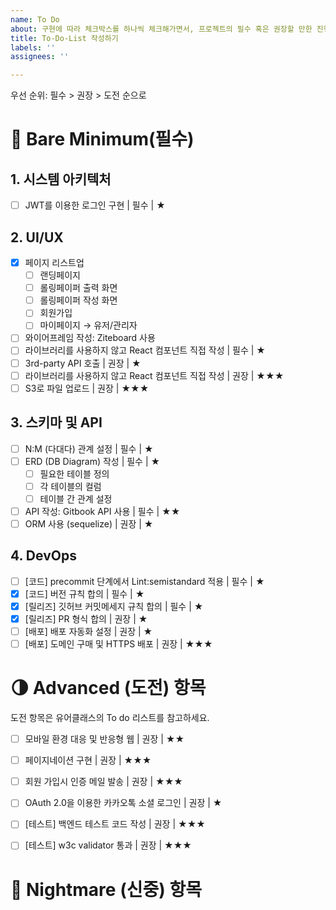 ```yaml
---
name: To Do
about: 구현에 따라 체크박스를 하나씩 체크해가면서, 프로젝트의 필수 혹은 권장할 만한 진행 상황을 확인
title: To-Do-List 작성하기
labels: ''
assignees: ''

---
```


우선 순위: 필수 > 권장 > 도전 순으로

# 🌝 Bare Minimum(필수)

## 1. 시스템 아키텍처

- [ ]  JWT를 이용한 로그인 구현 | 필수 | ★

## 2. UI/UX

- [x]  페이지 리스트업
    - [ ]  랜딩페이지
    - [ ]  롤링페이퍼 출력 화면
    - [ ]  롤링페이퍼 작성 화면
    - [ ]  회원가입
    - [ ]  마이페이지 → 유저/관리자
- [ ]  와이어프레임 작성: Ziteboard 사용
- [ ]  라이브러리를 사용하지 않고 React 컴포넌트 직접 작성 | 필수 | ★
- [ ]  3rd-party API 호출 | 권장 | ★
- [ ]  라이브러리를 사용하지 않고 React 컴포넌트 직접 작성 | 권장 | ★★★
- [ ]  S3로 파일 업로드 | 권장 | ★★★

## 3. 스키마 및 API

- [ ]  N:M (다대다) 관계 설정 | 필수 | ★
- [ ]  ERD (DB Diagram) 작성 | 필수 | ★
    - [ ]  필요한 테이블 정의
    - [ ]  각 테이블의 컬럼
    - [ ]  테이블 간 관계 설정
- [ ]  API 작성: Gitbook API 사용 | 필수 | ★★
- [ ]  ORM 사용 (sequelize) | 권장 | ★

## 4. DevOps

- [ ]  \[코드\] precommit 단계에서 Lint:semistandard 적용 | 필수 | ★
- [x]  \[코드\] 버전 규칙 합의 | 필수 | ★
- [x]  \[릴리즈\] 깃허브 커밋메세지 규칙 합의 | 필수 | ★
- [x]  \[릴리즈\] PR 형식 합의 | 권장 | ★
- [ ]  \[배포\] 배포 자동화 설정 | 권장 | ★
- [ ]  \[배포\] 도메인 구매 및 HTTPS 배포 | 권장 | ★★★

# 🌗 Advanced (도전) 항목

도전 항목은 유어클래스의 To do 리스트를 참고하세요.
- [ ]  모바일 환경 대응 및 반응형 웹 | 권장 | ★★

- [ ]  페이지네이션 구현 | 권장 | ★★★
- [ ]  회원 가입시 인증 메일 발송 | 권장 | ★★★
- [ ]  OAuth 2.0을 이용한 카카오톡 소셜 로그인 | 권장 | ★

- [ ]  \[테스트\] 백엔드 테스트 코드 작성 | 권장 | ★★★
- [ ]  \[테스트\] w3c validator 통과 | 권장 | ★★★

# 🌚 Nightmare (신중) 항목
